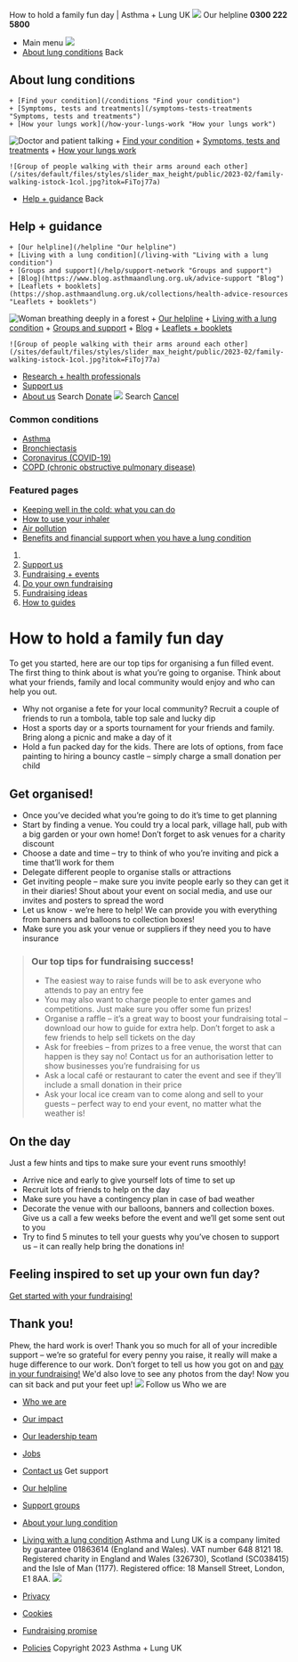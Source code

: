 
How to hold a family fun day | Asthma + Lung UK
 [![](/themes/custom/asthma-lung-uk/images/aluk-logo.png)](/ "Homepage")
 Our helpline **0300 222 5800**
* Main menu
![](/wingsuit/asthma-lung-uk/images/aluk-logo.png)
* [About lung conditions](#about "About lung conditions")
 Back
 
## About lung conditions
	+ [Find your condition](/conditions "Find your condition")
	+ [Symptoms, tests and treatments](/symptoms-tests-treatments "Symptoms, tests and treatments")
	+ [How your lungs work](/how-your-lungs-work "How your lungs work")
![Doctor and patient talking](/sites/default/files/styles/slider_max_height/public/2023-02/119589.jpg?itok=IfMKqhqJ)
	+ [Find your condition](/conditions)
	+ [Symptoms, tests and treatments](/symptoms-tests-treatments)
	+ [How your lungs work](/how-your-lungs-work)
	
	
	![Group of people walking with their arms around each other](/sites/default/files/styles/slider_max_height/public/2023-02/family-walking-istock-1col.jpg?itok=FiToj77a)
* [Help + guidance](#get-support "Help + guidance")
 Back
 
## Help + guidance
	+ [Our helpline](/helpline "Our helpline")
	+ [Living with a lung condition](/living-with "Living with a lung condition")
	+ [Groups and support](/help/support-network "Groups and support")
	+ [Blog](https://www.blog.asthmaandlung.org.uk/advice-support "Blog")
	+ [Leaflets + booklets](https://shop.asthmaandlung.org.uk/collections/health-advice-resources "Leaflets + booklets")
![Woman breathing deeply in a forest](/sites/default/files/styles/slider_max_height/public/2023-02/A%2BLUK%20Generic73.jpg?itok=IY-jWei3)
	+ [Our helpline](/helpline)
	+ [Living with a lung condition](/living-with)
	+ [Groups and support](/help/support-network)
	+ [Blog](https://www.blog.asthmaandlung.org.uk/advice-support)
	+ [Leaflets + booklets](https://shop.asthmaandlung.org.uk/collections/health-advice-resources "Leaflets and booklets about lung conditions")
	
	
	![Group of people walking with their arms around each other](/sites/default/files/styles/slider_max_height/public/2023-02/family-walking-istock-1col.jpg?itok=FiToj77a)
* [Research + health professionals](/research-health-professionals "Research + health professionals")
* [Support us](/support-us "Support us")
* [About us](/about-us "About us")
Search
[Donate](https://action.asthmaandlung.org.uk/page/99720/donate/1?ea_tracking_id=General_WebsiteALUK_Header_Regular "Donate") 
 [![](/themes/custom/asthma-lung-uk/images/aluk-logo.png)](/ "Homepage")
Search
[Cancel](#)
### Common conditions
* [Asthma](/conditions/asthma)
* [Bronchiectasis](/conditions/bronchiectasis)
* [Coronavirus (COVID-19)](/conditions/coronavirus)
* [COPD (chronic obstructive pulmonary disease)](/conditions/copd-chronic-obstructive-pulmonary-disease)
### Featured pages
* [Keeping well in the cold: what you can do](/living-with/cold-weather)
* [How to use your inhaler](/living-with/inhaler-videos)
* [Air pollution](/living-with/air-pollution)
* [Benefits and financial support when you have a lung condition](/living-with/benefits)
1. 
3. [Support us](/support-us)
5. [Fundraising + events](/support-us/fundraising-events)
7. [Do your own fundraising](/support-us/fundraising-events/do-your-own-fundraising)
9. [Fundraising ideas](/support-us/fundraising-events/do-your-own-fundraising/fundraising-ideas)
11. [How to guides](/support-us/fundraising-events/do-your-own-fundraising/fundraising-ideas/how-guides)
# How to hold a family fun day
To get you started, here are our top tips for organising a fun filled event.
The first thing to think about is what you’re going to organise. Think about what your friends, family and local community would enjoy and who can help you out.
* Why not organise a fete for your local community? Recruit a couple of friends to run a tombola, table top sale and lucky dip
* Host a sports day or a sports tournament for your friends and family. Bring along a picnic and make a day of it
* Hold a fun packed day for the kids. There are lots of options, from face painting to hiring a bouncy castle – simply charge a small donation per child
## Get organised!
* Once you’ve decided what you’re going to do it’s time to get planning
* Start by finding a venue. You could try a local park, village hall, pub with a big garden or your own home! Don’t forget to ask venues for a charity discount
* Choose a date and time – try to think of who you’re inviting and pick a time that’ll work for them
* Delegate different people to organise stalls or attractions
* Get inviting people – make sure you invite people early so they can get it in their diaries! Shout about your event on social media, and use our invites and posters to spread the word
* Let us know - we’re here to help! We can provide you with everything from banners and balloons to collection boxes!
* Make sure you ask your venue or suppliers if they need you to have insurance
> ### Our top tips for fundraising success!
> 
> 
> * The easiest way to raise funds will be to ask everyone who attends to pay an entry fee
> * You may also want to charge people to enter games and competitions. Just make sure you offer some fun prizes!
> * Organise a raffle – it’s a great way to boost your fundraising total – download our how to guide for extra help. Don’t forget to ask a few friends to help sell tickets on the day
> * Ask for freebies – from prizes to a free venue, the worst that can happen is they say no! Contact us for an authorisation letter to show businesses you’re fundraising for us
> * Ask a local café or restaurant to cater the event and see if they’ll include a small donation in their price
> * Ask your local ice cream van to come along and sell to your guests – perfect way to end your event, no matter what the weather is!
> 
## On the day
Just a few hints and tips to make sure your event runs smoothly!
* Arrive nice and early to give yourself lots of time to set up
* Recruit lots of friends to help on the day
* Make sure you have a contingency plan in case of bad weather
* Decorate the venue with our balloons, banners and collection boxes. Give us a call a few weeks before the event and we’ll get some sent out to you
* Try to find 5 minutes to tell your guests why you’ve chosen to support us – it can really help bring the donations in!
## Feeling inspired to set up your own fun day?
[Get started with your fundraising!](https://hello.blf.org.uk/page/4683/data/1)
## Thank you!
Phew, the hard work is over! Thank you so much for all of your incredible support – we’re so grateful for every penny you raise, it really will make a huge difference to our work.
Don’t forget to tell us how you got on and [pay in your fundraising!](https://action.asthmaandlung.org.uk/page/99141/donate/1) We'd also love to see any photos from the day! Now you can sit back and put your feet up!
 [![](/sites/default/files/2023-01/footer-logo%20%281%29.png)](/ "Homepage")
Follow us
 Who we are
 
* [Who we are](/about-us/who-we-are)
* [Our impact](/about-us/our-impact)
* [Our leadership team](/about-us/our-leadership-team)
* [Jobs](/work-us)
* [Contact us](/about-us/contact-us)
 Get support
 
* [Our helpline](/helpline)
* [Support groups](/help/support-network)
* [About your lung condition](/conditions)
* [Living with a lung condition](/living-with)
Asthma and Lung UK is a company limited by guarantee 01863614 (England and Wales). VAT number 648 8121 18.
Registered charity in England and Wales (326730), Scotland (SC038415) and the Isle of Man (1177). Registered office: 18 Mansell Street, London, E1 8AA.
[![](/sites/default/files/2023-01/reg-logo%20%281%29.png)](https://www.fundraisingregulator.org.uk)
![]()
![]()
* [Privacy](/privacy-policy)
* [Cookies](/cookies-how-we-use-them)
* [Fundraising promise](/fundraising-promise)
* [Policies](/about-us/policies)
 Copyright 2023 Asthma + Lung UK
 
